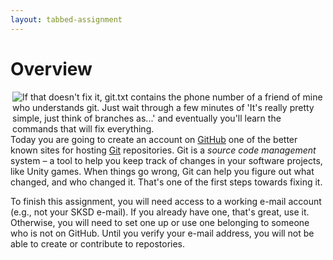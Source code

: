 ```yaml
---
layout: tabbed-assignment
---
```


# Overview

<img src="https://imgs.xkcd.com/comics/git.png" align="right" title="If that doesn't fix it, git.txt contains the phone number of a friend of mine who understands git. Just wait through a few minutes of 'It's really pretty simple, just think of branches as...' and eventually you'll learn the commands that will fix everything.">

Today you are going to create an account on [GitHub][] one of the better known sites for hosting [Git][] repositories. Git is a _source code management_ system – a tool to help you keep track of changes in your software projects, like Unity games. When things go wrong, Git can help you figure out what changed, and who changed it. That's one of the first steps towards fixing it.

To finish this assignment, you will need access to a working e-mail account (e.g., not your SKSD e-mail). If you already have one, that's great, use it. Otherwise, you will need to set one up or use one belonging to someone who is not on GitHub. Until you verify your e-mail address, you will not be able to create or contribute to repostories.

[github]: <https://github.com>
[git]: <https://git-scm.com>
[gh-guides]: <https://guides.github.com>
[gh-pages]: <https://pages.github.com>
[hello-world]: <https://guides.github.com/activities/hello-world/>
[gh-flow]: <https://guides.github.com/introduction/flow/>
[setup-gh-pages]: <https://guides.github.com/features/pages/>
[gh-squares]: <https://help.github.com/articles/viewing-contributions-on-your-profile/>
[gfm]: <https://guides.github.com/features/mastering-markdown/>

<!-- Don't edit links here, change them in _data/assignment.yml instead, -->

[slides]: <{{site.data.assignment.slides}}>
[template]: <{{site.data.assignment.template}}>
